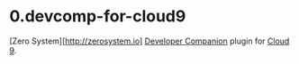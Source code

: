 0.devcomp-for-cloud9
====================

[Zero System][http://zerosystem.io] [Developer Companion](http://devcomp.org) plugin for [Cloud 9](http://c9.io).

